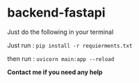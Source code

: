 # backend-fastapi

Just do the following in your terminal 

Just run :
`pip install -r requierments.txt`

then run : 
`uvicorn main:app --reload`

**Contact me if you need any help**
